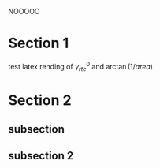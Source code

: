 
NOOOOO

# Section 1

test latex rending of $\gamma^{0}_{rtc}$ and $\arctan{(1/area)}$

# Section 2

## subsection

## subsection 2
